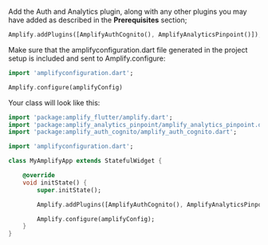 Add the Auth and Analytics plugin, along with any other plugins you may have added as described in the **Prerequisites** section;

```dart
Amplify.addPlugins([AmplifyAuthCognito(), AmplifyAnalyticsPinpoint()]);
```

Make sure that the amplifyconfiguration.dart file generated in the project setup is included and sent to Amplify.configure:

```dart 
import 'amplifyconfiguration.dart';

Amplify.configure(amplifyConfig)
```

Your class will look like this:

```dart
import 'package:amplify_flutter/amplify.dart';
import 'package:amplify_analytics_pinpoint/amplify_analytics_pinpoint.dart';
import 'package:amplify_auth_cognito/amplify_auth_cognito.dart';

import 'amplifyconfiguration.dart';

class MyAmplifyApp extends StatefulWidget {

    @override
    void initState() {
        super.initState(); 

        Amplify.addPlugins([AmplifyAuthCognito(), AmplifyAnalyticsPinpoint()]);

        Amplify.configure(amplifyConfig); 
    }
}
```
